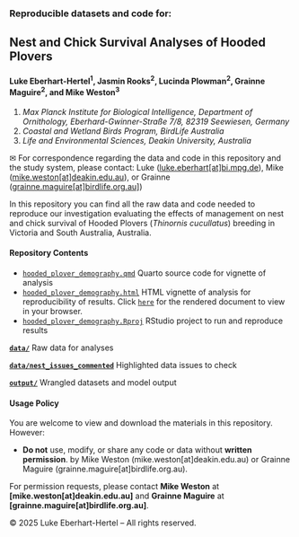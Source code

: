 ### Reproducible datasets and code for:

## Nest and Chick Survival Analyses of Hooded Plovers

#### Luke Eberhart-Hertel<sup>1</sup>, Jasmin Rooks<sup>2</sup>, Lucinda Plowman<sup>2</sup>, Grainne Maguire<sup>2</sup>, and Mike Weston<sup>3</sup>

1)  *Max Planck Institute for Biological Intelligence, Department of
    Ornithology, Eberhard-Gwinner-Straße 7/8, 82319 Seewiesen, Germany*
2)  *Coastal and Wetland Birds Program, BirdLife Australia*
3)  *Life and Environmental Sciences, Deakin University, Australia*

✉ For correspondence regarding the data and code in this repository and the study system, please
contact: Luke
(<a href= "mailto:luke.eberhart@bi.mpg.de">luke.eberhart[at]bi.mpg.de</a>), Mike (<a href= "mailto:mike.weston@deakin.edu.au">mike.weston[at]deakin.edu.au</a>), or Grainne (<a href= "mailto:grainne.maguire@birdlife.org.au]">grainne.maguire[at]birdlife.org.au]</a>)

In this repository you can find all the raw data and code needed to
reproduce our investigation evaluating the effects of management on nest and chick survival of Hooded Plovers 
(*Thinornis cucullatus*) breeding in Victoria and South Australia, Australia. 

#### Repository Contents

- [`hooded_plover_demography.qmd`](https://github.com/leberhartphillips/hooded_plover_demography/blob/main/hooded_plover_demography.qmd)
    Quarto source code for vignette of analysis
- [`hooded_plover_demography.html`](https://github.com/leberhartphillips/hooded_plover_demography/blob/main/hooded_plover_demography.html)
    HTML vignette of analysis for reproducibility of results. Click [`here`](https://leberhartphillips.github.io/hooded_plover_demography/hooded_plover_demography.html) for the rendered document to view in your browser.
- [`hooded_plover_demography.Rproj`](https://github.com/leberhartphillips/hooded_plover_demography/blob/main/hooded_plover_demography.Rproj)
    RStudio project to run and reproduce results

[**`data/`**](https://github.com/leberhartphillips/hooded_plover_demography/tree/main/data) Raw data for analyses

[**`data/nest_issues_commented`**](https://github.com/leberhartphillips/hooded_plover_demography/tree/main/data/nest_issues_commented) Highlighted data issues to check

[**`output/`**](https://github.com/leberhartphillips/hooded_plover_demography/tree/main/output/) Wrangled datasets and model output

#### Usage Policy

You are welcome to view and download the materials in this repository.  
However:

- **Do not** use, modify, or share any code or data without **written permission**. by Mike Weston (mike.weston[at]deakin.edu.au) or Grainne Maguire (grainne.maguire[at]birdlife.org.au).  

For permission requests, please contact **Mike Weston** at **[mike.weston[at]deakin.edu.au]** and **Grainne Maguire** at **[grainne.maguire[at]birdlife.org.au]**.

© 2025 Luke Eberhart-Hertel – All rights reserved.